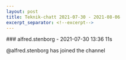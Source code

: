 ```yaml
---
layout: post
title: Teknik-chatt 2021-07-30 - 2021-08-06
excerpt_separator: <!--excerpt-->
---
```

<section class="message" markdown="1">
### alfred.stenborg - 2021-07-30 13:36 11s

@alfred.stenborg has joined the channel

<!--excerpt-->
</section>